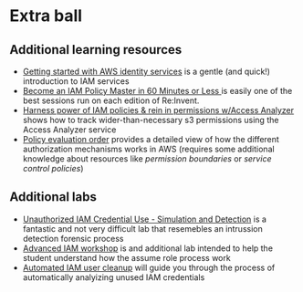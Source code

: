 # Extra ball

## Additional learning resources

* [Getting started with AWS identity services](https://www.youtube.com/watch?v=YQsK4MtsELU) is a gentle (and quick!) introduction to IAM services
* [Become an IAM Policy Master in 60 Minutes or Less ](https://www.youtube.com/watch?v=YQsK4MtsELU) is easily one of the best sessions run on each edition of Re:Invent.
* [Harness power of IAM policies & rein in permissions w/Access Analyzer](https://www.youtube.com/watch?v=x-Kh8hKVX74) shows how to track wider-than-necessary
s3 permissions using the Access Analyzer service
* [Policy evaluation order](https://docs.aws.amazon.com/IAM/latest/UserGuide/reference_policies_evaluation-logic.html) provides a detailed view of how the different authorization
mechanisms works in AWS (requires some additional knowledge about resources like *permission boundaries* or *service control policies*)

## Additional labs

* [Unauthorized IAM Credential Use - Simulation and Detection](https://catalog.us-east-1.prod.workshops.aws/workshops/6a8ad836-10a6-4694-9a3b-f53f193041de/en-US)
is a fantastic and not very difficult lab that resemebles an intrussion detection forensic process
* [Advanced IAM workshop](../labs/60-advanced-iam-alb) is and additional lab intended to help the student understand how the assume role process work
* [Automated IAM user cleanup](https://www.wellarchitectedlabs.com/security/200_labs/200_automated_iam_user_cleanup/) will guide you through the process of
automatically analyizing unused IAM credentials
